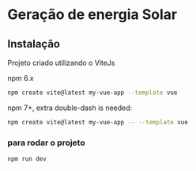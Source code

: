 
# Geração de energia Solar




## Instalação

Projeto criado utilizando o ViteJs

 npm 6.x
```bash
npm create vite@latest my-vue-app --template vue
```
 npm 7+, extra double-dash is needed:
```bash
npm create vite@latest my-vue-app -- --template vue

```

### para rodar o projeto
```bash
npm run dev
```


    